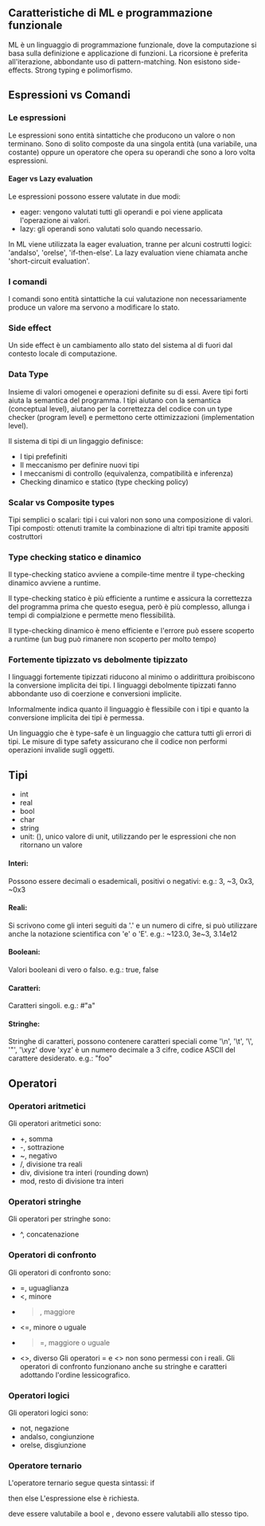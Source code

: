 ## Caratteristiche di ML e programmazione funzionale

ML è un linguaggio di programmazione funzionale, dove la computazione 
si basa sulla definizione e applicazione di funzioni. La ricorsione è
preferita all'iterazione, abbondante uso di pattern-matching. Non esistono
side-effects. Strong typing e polimorfismo.
## Espressioni vs Comandi
### Le espressioni
Le espressioni sono entità sintattiche che producono un valore o non terminano.
Sono di solito composte da una singola entità (una variabile, una costante) oppure un operatore che opera su operandi che sono a loro volta espressioni.
#### Eager vs Lazy evaluation
Le espressioni possono essere valutate in due modi:
- eager: vengono valutati tutti gli operandi e poi viene applicata l'operazione ai valori.
- lazy: gli operandi sono valutati solo quando necessario.

In ML viene utilizzata la eager evaluation, tranne per alcuni costrutti logici: 'andalso', 'orelse', 'if-then-else'.
La lazy evaluation viene chiamata anche 'short-circuit evaluation'.
### I comandi 
I comandi sono entità sintattiche la cui valutazione non necessariamente produce un valore ma servono a modificare lo stato.
### Side effect
Un side effect è un cambiamento allo stato del sistema al di fuori dal contesto locale di computazione.
### Data Type
Insieme di valori omogenei e operazioni definite su di essi.
Avere tipi forti aiuta la semantica del programma.
I tipi aiutano con la semantica (conceptual level), aiutano per la correttezza del codice con un type checker (program level) e permettono certe ottimizzazioni (implementation level).

Il sistema di tipi di un lingaggio definisce:
- I tipi prefefiniti
- Il meccanismo per definire nuovi tipi
- I meccanismi di controllo (equivalenza, compatibilità e inferenza)
- Checking dinamico e statico (type checking policy)
### Scalar vs Composite types
Tipi semplici o scalari: tipi i cui valori non sono una composizione di valori.
Tipi composti: ottenuti tramite la combinazione di altri tipi tramite appositi costruttori
### Type checking statico e dinamico
Il type-checking statico avviene a compile-time mentre il type-checking dinamico avviene a runtime.

Il type-checking statico è più efficiente a runtime e assicura la correttezza del
programma prima che questo esegua, però è più complesso, allunga i tempi di compialzione e permette meno flessibilità.

Il type-checking dinamico è meno efficiente e l'errore può essere scoperto a runtime (un bug può rimanere non scoperto per molto tempo)
### Fortemente tipizzato vs debolmente tipizzato
I linguaggi fortemente tipizzati riducono al minimo o addirittura proibiscono la conversione implicita dei tipi. I linguaggi debolmente tipizzati fanno abbondante uso di coerzione e conversioni implicite.

Informalmente indica quanto il linguaggio è flessibile con i tipi e quanto la conversione implicita dei tipi è permessa.

Un linguaggio che è type-safe è un linguaggio che cattura tutti gli errori di tipi.
Le misure di type safety assicurano che il codice non performi operazioni invalide sugli oggetti.
## Tipi
- int
- real
- bool
- char
- string
- unit: (), unico valore di unit, utilizzando per le espressioni che non ritornano un valore
#### Interi:
Possono essere decimali o esademicali, positivi o negativi:
e.g.: 3, ~3, 0x3, ~0x3
#### Reali:
Si scrivono come gli interi seguiti da '.' e un numero di cifre, si può utilizzare anche la notazione scientifica con 'e' o 'E'.
e.g.: ~123.0, 3e~3, 3.14e12
#### Booleani:
Valori booleani di vero o falso.
e.g.: true, false
#### Caratteri:
Caratteri singoli.
e.g.: #"a"
#### Stringhe:
Stringhe di caratteri, possono contenere caratteri speciali come '\n', '\t', '\\', '\"', '\xyz' dove 'xyz' è un numero decimale a 3 cifre, codice ASCII del carattere desiderato.
e.g.: "foo"
## Operatori
### Operatori aritmetici
Gli operatori aritmetici sono:
- +, somma
- -, sottrazione
- ~, negativo
- /, divisione tra reali
- div, divisione tra interi (rounding down)
- mod, resto di divisione tra interi
### Operatori stringhe
Gli operatori per stringhe sono:
- ^, concatenazione
### Operatori di confronto
Gli operatori di confronto sono:
- =, uguaglianza
- <, minore
- >, maggiore
- <=, minore o uguale
- >=, maggiore o uguale
- <>, diverso
Gli operatori = e <> non sono permessi con i reali.
Gli operatori di confronto funzionano anche su stringhe e caratteri adottando l'ordine lessicografico.
### Operatori logici
Gli operatori logici sono:
- not, negazione
- andalso, congiunzione
- orelse, disgiunzione
### Operatore ternario
L'operatore ternario segue questa sintassi:
if <p> then <expr1> else <expr2>
L'espressione else è richiesta.
<p> deve essere valutabile a bool e <expr1>, <expr2> devono essere valutabili allo stesso tipo.